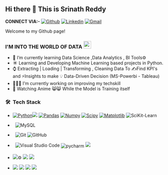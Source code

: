 ## Hi there 🤔  This is Srinath Reddy
**CONNECT VIA:-**
[![Github](https://img.shields.io/badge/-Github-000?style=flat&logo=Github&logoColor=white)](https://github.com/reddysrinath16)
[![Linkedin](https://img.shields.io/badge/-LinkedIn-blue?style=flat&logo=Linkedin&logoColor=white)](https://www.linkedin.com/in/Srinath-Reddy16/)
[![Gmail](https://img.shields.io/badge/-Gmail-c14438?style=flat&logo=Gmail&logoColor=white)](mailto:reddysrinath16@gmail.com)

Welcome to my Github page!

### I'M INTO THE WORLD OF DATA  <img src="https://github.com/TheDudeThatCode/TheDudeThatCode/blob/master/Assets/Earth.gif" width="24px">

- 🌱 I’m currently learning Data Science ,Data Analytics , BI Tools⚙️
- ☀️ Learning and Developing Machine Learning based projects in Python.
- ⌚ Extracting | Loading | Transforming , Cleaning Data To ✍️Find KPI's  and ⚡Insights to make 💡 Data-Driven Decision (MS-Powerbi - Tableau)
- 👨🏽‍💻 I’m currently working on improving my techskill
- 💬 Watching Anime 😸😸 While the Model is Training itself

  
 <h3> 🛠 &nbsp;Tech Stack</h3>
 
 
-
  [![Python](https://img.shields.io/badge/-Python-black?style=flat&logo=python&link=https://github.com/Quananhle/Python-AWS-TradingAI)](https://github.com/Quananhle/Python-AWS-TradingAI)<img src="https://img.shields.io/badge/-Libraries-yellow">
  [![Pandas](https://img.shields.io/badge/-Pandas-150458?style=flat&logo=Pandas&link=https://github.com/Quananhle/Python-AWS-TradingAI)](https://github.com/Quananhle/Python-AWS-TradingAI)
  [![Numpy](https://img.shields.io/badge/-Numpy-lightgray?style=flat&logo=Numpy&logoColor=white&link=https://github.com/Quananhle/Python-AWS-TradingAI)](https://github.com/Quananhle/Python-AWS-TradingAI)
  [![Scipy](https://img.shields.io/badge/-Scipy-blue?style=flat&logo=Scipy&logoColor=white&link=https://github.com/Quananhle/Python-AWS-TradingAI)](https://github.com/Quananhle/Python-AWS-TradingAI)
  [![Matplotlib](https://img.shields.io/badge/-Matplotlib-black?style=flat&logo=Matplotlib&logoColor=white&link=https://github.com/Quananhle/Python-AWS-TradingAI)](https://github.com/Quananhle/Python-AWS-TradingAI)
  ![SciKit-Learn](https://img.shields.io/badge/-SciKit--Learn-orange)



- &nbsp;
  ![MySQL](https://img.shields.io/badge/-MySQL-333333?style=flat&logo=mysql)
  
  
-  &nbsp;
  ![Git](https://img.shields.io/badge/-Git-333333?style=flat&logo=git)
  ![GitHub](https://img.shields.io/badge/-GitHub-333333?style=flat&logo=github)
  
  
- &nbsp;
  ![Visual Studio Code](https://img.shields.io/badge/-Visual%20Studio%20Code-333333?style=flat&logo=visual-studio-code&logoColor=007ACC)<img src="https://github.com/sudnyeshtalekar/sudnyeshtalekar/blob/master/Assets/jetbrains_pycharm.svg" alt="pycharm" style="vertical-align:top; margin:4px"><img src ="https://img.shields.io/badge/-JupyterNotebook-red">
  
  
- <img src="https://img.shields.io/badge/Business%20-Intelligence%20Tools-blue">⚙️
      <img src="https://img.shields.io/badge/MicrosoftPowerBI-brightgreen">
      <img src="https://img.shields.io/badge/-TABLEAU-red">
 
  
- <img src="https://img.shields.io/badge/-Others-yellow">
  <img src="https://img.shields.io/badge/-Microsoft%20Word-164ead?style=flat&logo=microsoft%20word"> 
  <img src="https://img.shields.io/badge/-Microsoft%20Excel-026f39?style=flat&logo=microsoft%20excel">
  <img src="https://img.shields.io/badge/-Microsoft%20PowerPoint-b9361a?style=flat&logo=microsoft%20powerpoint">
